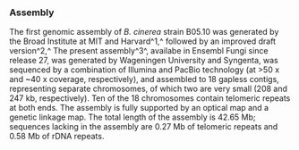 ### Assembly

The first genomic assembly of *B. cinerea* strain B05.10 was generated
by the Broad Institute at MIT and Harvard^1,^ followed by an improved
draft version^2,^ The present assembly^3^, availabe in Ensembl Fungi
since release 27, was generated by Wageningen University and Syngenta,
was sequenced by a combination of Illumina and PacBio technology (at
\>50 x and \~40 x coverage, respectively), and assembled to 18 gapless
contigs, representing separate chromosomes, of which two are very small
(208 and 247 kb, respectively). Ten of the 18 chromosomes contain
telomeric repeats at both ends. The assembly is fully supported by an
optical map and a genetic linkage map. The total length of the assembly
is 42.65 Mb; sequences lacking in the assembly are 0.27 Mb of telomeric
repeats and 0.58 Mb of rDNA repeats.
